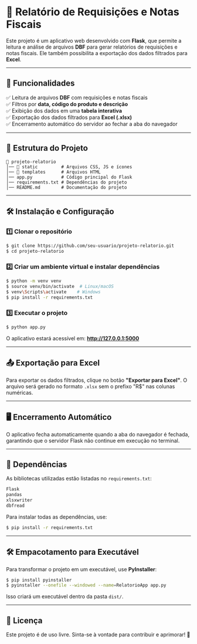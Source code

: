 # 📌 Relatório de Requisições e Notas Fiscais

Este projeto é um aplicativo web desenvolvido com **Flask**, que permite a leitura e análise de arquivos **DBF** para gerar relatórios de requisições e notas fiscais. Ele também possibilita a exportação dos dados filtrados para **Excel**.

---

## 🚀 **Funcionalidades**

✅ Leitura de arquivos **DBF** com requisições e notas fiscais  
✅ Filtros por **data, código do produto e descrição**  
✅ Exibição dos dados em uma **tabela interativa**  
✅ Exportação dos dados filtrados para **Excel (.xlsx)**  
✅ Encerramento automático do servidor ao fechar a aba do navegador  

---

## 📂 **Estrutura do Projeto**

```
📁 projeto-relatorio
│── 📂 static         # Arquivos CSS, JS e ícones
│── 📂 templates      # Arquivos HTML
│── app.py           # Código principal do Flask
│── requirements.txt # Dependências do projeto
│── README.md        # Documentação do projeto
```

---

## 🛠 **Instalação e Configuração**

### **1️⃣ Clonar o repositório**
```bash
$ git clone https://github.com/seu-usuario/projeto-relatorio.git
$ cd projeto-relatorio
```

### **2️⃣ Criar um ambiente virtual e instalar dependências**
```bash
$ python -m venv venv
$ source venv/bin/activate  # Linux/macOS
$ venv\Scripts\activate    # Windows
$ pip install -r requirements.txt
```

### **3️⃣ Executar o projeto**
```bash
$ python app.py
```
O aplicativo estará acessível em: **http://127.0.0.1:5000**

---

## 📤 **Exportação para Excel**
Para exportar os dados filtrados, clique no botão **"Exportar para Excel"**. O arquivo será gerado no formato `.xlsx` sem o prefixo "R$" nas colunas numéricas.

---

## 🖥 **Encerramento Automático**
O aplicativo fecha automaticamente quando a aba do navegador é fechada, garantindo que o servidor Flask não continue em execução no terminal.

---

## 🔧 **Dependências**

As bibliotecas utilizadas estão listadas no `requirements.txt`:

```txt
Flask
pandas
xlsxwriter
dbfread
```
Para instalar todas as dependências, use:
```bash
$ pip install -r requirements.txt
```

---

## 🛠 **Empacotamento para Executável**
Para transformar o projeto em um executável, use **PyInstaller**:

```bash
$ pip install pyinstaller
$ pyinstaller --onefile --windowed --name=RelatorioApp app.py
```
Isso criará um executável dentro da pasta `dist/`.

---

## 📄 **Licença**

Este projeto é de uso livre. Sinta-se à vontade para contribuir e aprimorar! 🎉


